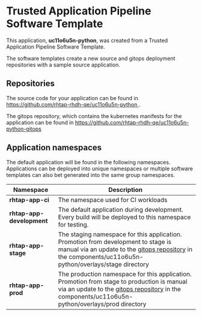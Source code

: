 # Trusted Application Pipeline Software Template

This application, **uc11o6u5n-python**, was created from a Trusted Application Pipeline Software Template.

The software templates create a new source and gitops deployment repositories with a sample source application. 

## Repositories

The source code for your application can be found in [https://github.com/rhtap-rhdh-qe/uc11o6u5n-python ](https://github.com/rhtap-rhdh-qe/uc11o6u5n-python ).
 
The gitops repository, which contains the kubernetes manifests for the application can be found in 
[https://github.com/rhtap-rhdh-qe/uc11o6u5n-python-gitops ](https://github.com/rhtap-rhdh-qe/uc11o6u5n-python-gitops ) 

## Application namespaces 

The default application will be found in the following namespaces. Applications can be deployed into unique namespaces or multiple software templates can also bet generated into the same group namespaces.  

|  Namespace   |  Description   |  
| -------- | -------- |
| **rhtap-app-ci** | The namespace used for CI workloads |
| **rhtap-app-development** | The default application during development. Every build will be deployed to this namespace for testing. |
| **rhtap-app-stage** | The staging namespace for this application. Promotion from development to stage is manual via an update to the [gitops repository](https://github.com/rhtap-rhdh-qe/uc11o6u5n-python-gitops ) in the components/uc11o6u5n-python/overlays/stage directory |
| **rhtap-app-prod** | The production namespace for this application. Promotion from stage to production is manual via an update to the [gitops repository](https://github.com/rhtap-rhdh-qe/uc11o6u5n-python-gitops ) in the components/uc11o6u5n-python/overlays/prod directory |